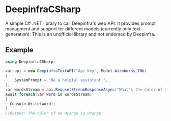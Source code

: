 
# DeepinfraCSharp

A simple C# .NET library to call Deepinfra's web API. It provides prompt managment and support for different models (currently only text-generation). This is an unofficial library and not endorsed by Deepinfra.


## Example

```C#
using DeepinfraCSharp;

var api = new DeepinfraTextAPI("Api_Key", Model.Airoboros_70b)
{
    SystemPrompt = "Be a helpful assistant.",
};
var wordsStream = api.RequsetStreamResponseAsync("What's the color of an Orange?");
await foreach(var word in wordsStream)
{
  Console.Write(word);
}
//Output: The color of an Orange is Orange.
```
